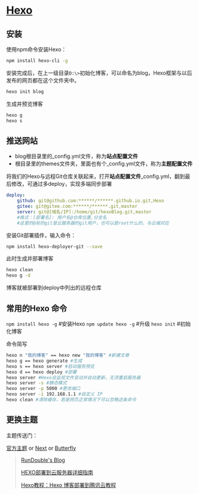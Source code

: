 # [Hexo](https://hexo.io/zh-cn/)

## 安装

使用npm命令安装Hexo：

```bash
npm install hexo-cli -g
```

安装完成后，在上一级目录`D:\>`初始化博客，可以命名为blog，Hexo框架与以后发布的网页都在这个文件夹中。

```bash
hexo init blog
```

生成并预览博客

```bash
hexo g
hexo s
```

## 推送网站

- blog根目录里的_config.yml文件，称为**站点配置文件**
- 根目录里的themes文件夹，里面也有个_config.yml文件，称为**主题配置文件**

将我们的Hexo与远程Git仓库关联起来，打开**站点配置文件**_config.yml，翻到最后修改，可通过多deploy，实现多端同步部署

```yml
deploy:
    github: git@github.com:******/******.github.io.git,Hexo
    gitee: git@gitee.com:******/******.git,master
    server: git@[域名/IP]:/home/git/hexoBlog.git,master
    #格式：[部署名]: 用户名@仓库位置,分支名
    #这里的@前的git是云服务器的git用户，也可以是root什么的，与云端对应
```

安装Git部署插件，输入命令：

```bash
npm install hexo-deployer-git --save
```

此时生成并部署博客

```bash
hexo clean
hexo g -d
```

博客就被部署到deploy中列出的远程仓库

## 常用的Hexo 命令

`npm install hexo -g` #安装Hexo
`npm update hexo -g` #升级
`hexo init` #初始化博客

命令简写

```bash
hexo n "我的博客" == hexo new "我的博客" #新建文章
hexo g == hexo generate #生成
hexo s == hexo server #启动服务预览
hexo d == hexo deploy #部署
hexo server #Hexo会监视文件变动并自动更新，无须重启服务器
hexo server -s #静态模式
hexo server -p 5000 #更改端口
hexo server -i 192.168.1.1 #自定义 IP
hexo clean #清除缓存，若是网页正常情况下可以忽略这条命令
```

## 更换主题

主题传送门：

[官方主题](https://hexo.io/themes/) or [Next](https://theme-next.org/) or [Butterfly](https://github.com/jerryc127/hexo-theme-butterfly)

> [RunDouble's Blog](http://wu.run/2018/12/20/hexo-from-github-2-aliyun/)
>
> [HEXO部署到云服务器详细指南](https://www.jianshu.com/p/70bf58c48010 "HEXO 部署到云服务器详细指南")
>
> [Hexo教程：Hexo 博客部署到腾讯云教程](https://www.jianshu.com/p/271449df801f "Hexo教程：Hexo博客部署到腾讯云教程")
